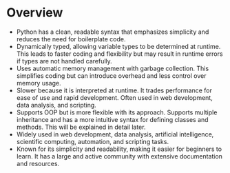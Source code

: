 # Overview

- Python has a clean, readable syntax that emphasizes simplicity and reduces the need for boilerplate code.
- Dynamically typed, allowing variable types to be determined at runtime. This leads to faster coding and flexibility but may result in runtime errors if types are not handled carefully.
- Uses automatic memory management with garbage collection. This simplifies coding but can introduce overhead and less control over memory usage.
- Slower because it is interpreted at runtime. It trades performance for ease of use and rapid development. Often used in web development, data analysis, and scripting.
- Supports OOP but is more flexible with its approach. Supports multiple inheritance and has a more intuitive syntax for defining classes and methods. This will be explained in detail later.
- Widely used in web development, data analysis, artificial intelligence, scientific computing, automation, and scripting tasks.
- Known for its simplicity and readability, making it easier for beginners to learn. It has a large and active community with extensive documentation and resources.

